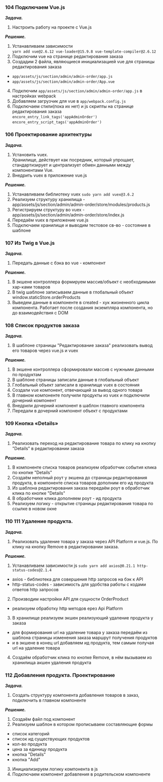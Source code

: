 ### 104 Подключаем Vue.js

**_Задача._**

1. Настроить работу на проекте с Vue.js

**_Решение._**

1. Устанавливаем зависимости  
   `yarn add vue@2.6.12 vue-loader@15.9.8 vue-template-compiler@2.6.12`
2. Подключим vue на странице редактирования заказа
3. Создадим 2 файла, являющиеся инициализацией vue для страницы редактирования заказа

- `app/assets/js/section/admin/admin-order/app.js`
- `app/assets/js/section/admin/admin-order/App.vue`

4. Подключим `app/assets/js/section/admin/admin-order/app.js` в настройках webpack
5. Добавляем загрузчик для vue в `app/webpack.config.js`
6. Подключаем стили(пока их нет) и js скрипты на странице редактирования заказа  
   `encore_entry_link_tags('appAdminOrder')`  
   `encore_entry_script_tags('appAdminOrder')`

### 106 Проектирование архитектуры

**_Задача._**

1. Установить vuex.  
   Хранилище, действует как посредник, который упрощает, стандартизирует и централизует обмен данными между компонентами
   Vue.
2. Внедрить vuex в приложение vue.js

**_Решение._**

1. Устанавливаем библиотеку vuex
   `sudo yarn add vuex@3.6.2`
2. Реализуем структуру хранилища -  
   app/assets/js/section/admin/admin-order/store/modules/products.js
3. Регистрируем структуру во vuex -  
   app/assets/js/section/admin/admin-order/store/index.js
4. Передаём vuex в приложение vue.js
5. Подключаем хранилище и выводим тестовое св-во - состояние в шаблоне

### 107 Из Twig в Vue.js

**_Задача._**

1. Передать данные с бэка во vue - компонент

**_Решение._**

1. В экшене контроллера формируем массив/объект с необходимыми хар-ками товаров
2. В twig шаблоне записываем данные в глобальный объект window.staticStore.orderProducts
3. Выведем данные в компоненте в created - хук жизненного цикла компонента.
   Работает после создания экземпляра компонента, но до взаимодействия с DOM

### 108 Список продуктов заказа

**_Задача._**

1. В шаблоне страницы "Редактирование заказа" реализовать вывод его товаров через vue.js и vuex

**_Решение._**

1. В экшене контроллера сформировали массив с нужными данными по продуктам
2. В шаблоне страницы записали данные в глобальный объект
3. Глобальный объект записали в хранилище vuex в состояния
4. Создали vue компонент, отвечающий за вывод одного товара
5. В главном компоненте получили продукты из vuex и подключили дочерний компонент
6. Внедрили дочерний компонент в шаблон главного компонента
7. Передали в дочерний компонент объект с продуктами

### 109 Кнопка «Details»

**_Задача._**

1. Реализовать переход на редактирование товара по клику на кнопку "Details" в редактировании заказа

**_Решение._**

1. В компоненте списка товаров реализуем обработчик события клика по кнопке "Details"
2. Создаём неполный роут у экшена до страницы редактирования продукта, в компоненте списка товаров дополним его ид
   продукта
3. Из шаблона редактирования заказа передаём роут в обработчик клика по кнопке "Details"
4. В обработчике клика дополняем роут - ид продукта
5. Реализуем логику - открытие страницы редактирования товара по ссылке в новом окне

### 110 111 Удаление продукта.

**_Задача._**

1. Реализовать удаление товара у заказа через API Platform и vue.js.
   По клику на кнопку Remove в редактировании заказа.

**_Решение._**

1. Устанавливаем зависимости js
   `sudo yarn add axios@0.21.1 http-status-codes@2.1.4`

- axios - библиотека для совершения http запросов на бэк к API
- http-status-codes - зависимость для удобства работы с кодами ответов http запросов

2. Производим настройки API для сущности OrderProduct

- реализуем обработку http методов ерез Api Platform

3. В хранилище реализуем экшен реализующий удаление продукта у заказа

- для формирования url на удаление товара у заказа передаём из шаблона страницы изменения заказа маршрут получения
  продуктов
- и в экшене в конец url добавляем ид продукта, тем самым получая url на удаление товара

4. Создаём обработчик клика по кнопке Remove, в нём вызываем из хранилища акшен удаления продукта

### 112 Добавления продукта. Проектирование

**_Задача._**

1. Создать структуру компонента добавления товаров в заказ, подключить в главном компоненте

**_Решение._**

1. Создаём файл под компонент
2. Реализуем шаблон в котором прописываем составляющие формы

- список категорий
- список ид существующих продуктов
- кол-во продукта
- цена за единицу продукта
- кнопка "Details"
- кнопка "Add"

3. Инициализируем логику компонента в js
4. Подключаем компонент добавления в родительском компоненте